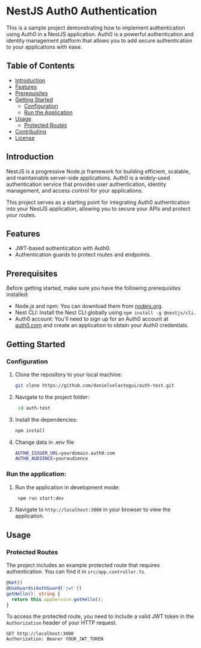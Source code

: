 # NestJS Auth0 Authentication

This is a sample project demonstrating how to implement authentication using Auth0 in a NestJS application. Auth0 is a powerful authentication and identity management platform that allows you to add secure authentication to your applications with ease.

## Table of Contents

- [Introduction](#introduction)
- [Features](#features)
- [Prerequisites](#prerequisites)
- [Getting Started](#getting-started)
    - [Configuration](#configuration)
    - [Run the Application](#run-the-application)
- [Usage](#usage)
    - [Protected Routes](#protected-routes)
- [Contributing](#contributing)
- [License](#license)

## Introduction

NestJS is a progressive Node.js framework for building efficient, scalable, and maintainable server-side applications. Auth0 is a widely-used authentication service that provides user authentication, identity management, and access control for your applications.

This project serves as a starting point for integrating Auth0 authentication into your NestJS application, allowing you to secure your APIs and protect your routes.

## Features

- JWT-based authentication with Auth0.
- Authentication guards to protect routes and endpoints.

## Prerequisites

Before getting started, make sure you have the following prerequisites installed:

- Node.js and npm: You can download them from [nodejs.org](https://nodejs.org/).
- Nest CLI: Install the Nest CLI globally using `npm install -g @nestjs/cli`.
- Auth0 account: You'll need to sign up for an Auth0 account at [auth0.com](https://auth0.com/) and create an application to obtain your Auth0 credentials.

## Getting Started

### Configuration

1. Clone the repository to your local machine:

   ```bash
   git clone https://github.com/danielvelastegui/auth-test.git
   ```
2. Navigate to the project folder:

   ```bash
    cd auth-test
    ```
3. Install the dependencies:
   ```bash
   npm install
   ```
4. Change data in .env file
   ```bash
   AUTH0_ISSUER_URL=yourdomain.auth0.com
   AUTH0_AUDIENCE=youraudience
   ``` 
### Run the application:
1. Run the application in development mode:
   ```bash
    npm run start:dev
    ```
2. Navigate to `http://localhost:3000` in your browser to 
view the application.

## Usage
### Protected Routes
The project includes an example protected route that requires authentication. 
You can find it in `src/app.controller.ts`.
```typescript
@Get()
@UseGuards(AuthGuard('jwt'))
getHello(): string {
  return this.appService.getHello();
}
```
To access the protected route, you need to include a valid JWT token in the
`Authorization` header of your HTTP request.
```http request
GET http://localhost:3000
Authorization: Bearer YOUR_JWT_TOKEN
```